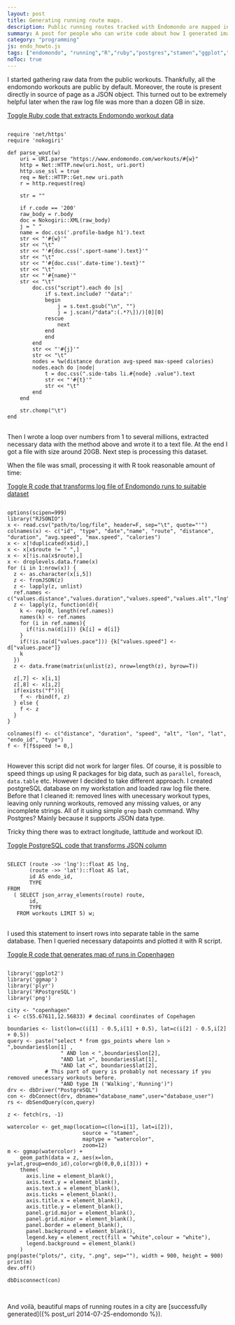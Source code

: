 ```yaml
---
layout: post
title: Generating running route maps.
description: Public running routes tracked with Endomondo are mapped in some European cities.
summary: A post for people who can write code about how I generated images for my post about public runs from Endomondo.com  
category: "programming"
js: endo_howto.js
tags: ["endomondo", "running","R","ruby","postgres","stamen","ggplot","visualisation"]
noToc: true
---
```


I started gathering raw data from the public workouts. Thankfully, all the endomondo workouts are public by default. Moreover, the route is present directly in source of page as a JSON object. This turned out to be extremely helpful later when the raw log file was more than a dozen GB in size. 

<a href="#" class="expander" data-expander-target="#endo_parser">Toggle Ruby code that extracts Endomondo workout data</a>

<pre id='endo_parser' class="content">
<code class='ruby'>
require 'net/https'
require 'nokogiri'

def parse_wout(w)
    uri = URI.parse "https://www.endomondo.com/workouts/#{w}"
    http = Net::HTTP.new(uri.host, uri.port)
    http.use_ssl = true
    req = Net::HTTP::Get.new uri.path
    r = http.request(req)

    str = ""
 
    if r.code == '200'
    raw_body = r.body
    doc = Nokogiri::XML(raw_body)
    j = " "
    name = doc.css('.profile-badge h1').text
    str << "'#{w}'"
    str << "\t"
    str << "'#{doc.css('.sport-name').text}'"
    str << "\t"
    str << "'#{doc.css('.date-time').text}'"
    str << "\t"
    str << "'#{name}'"
    str << "\t"
        doc.css("script").each do |s|
            if s.text.include? '"data":'
            begin
                j = s.text.gsub("\n", "") 
                j = j.scan(/"data":(.*?\])/)[0][0]
            rescue
                next
            end
            end
        end
        str << "'#{j}'"
        str << "\t"
        nodes = %w(distance duration avg-speed max-speed calories)
        nodes.each do |node|
            t = doc.css(".side-tabs li.#{node} .value").text
            str << "'#{t}'"
            str << "\t"
        end
    end

    str.chomp("\t")
end
</code>
</pre>

Then I wrote a loop over numbers from 1 to several millions, extracted necessary data with the method above and wrote it to a text file. At the end I got a file with size around 20GB. Next step is processing this dataset.

When the file was small, processing it with R took reasonable amount of time:

<a href="#" class="expander" data-expander-target="#r_dataset">Toggle R code that transforms log file of Endomondo runs to suitable dataset</a>

<pre id="r_dataset" class='content'>
<code class='r'>
options(scipen=999)
library("RJSONIO")
x <- read.csv("path/to/log/file", header=F, sep="\t", quote="'")
colnames(x) <- c("id", "type", "date","name", "route", "distance", "duration", "avg.speed", "max.speed", "calories")
x <- x[!duplicated(x$id),]
x <- x[x$route != " ",]
x <- x[!is.na(x$route),]
x <- droplevels.data.frame(x)
for (i in 1:nrow(x)) {
  z <- as.character(x[i,5])  
  z <- fromJSON(z)
  z <- lapply(z, unlist)
  ref.names <- c("values.distance","values.duration","values.speed","values.alt","lng","lat")
  z <- lapply(z, function(d){
    k <- rep(0, length(ref.names))
    names(k) <- ref.names
    for (i in ref.names){
      if(!is.na(d[i])) {k[i] = d[i]}
    }
    if(!is.na(d["values.pace"])) {k["values.speed"] <- d["values.pace"]}
    k
  })
  z <- data.frame(matrix(unlist(z), nrow=length(z), byrow=T))
      
  z[,7] <- x[i,1]
  z[,8] <- x[i,2]
  if(exists("f")){
    f <- rbind(f, z)
  } else {
    f <- z
  }
}
     
colnames(f) <- c("distance", "duration", "speed", "alt", "lon", "lat", "endo_id", "type")
f <- f[f$speed != 0,]    
</code>
</pre>

However this script did not work for larger files. Of course, it is possible to speed things up using R packages for big data, such as `parallel`, `foreach`, `data.table` etc. However I decided to take different approach. I created postgreSQL database on my workstation and loaded raw log file there. Before that I cleaned it: removed lines with unecessary workout types, leaving only running workouts, removed any missing values, or any incomplete strings. All of it using simple `grep` bash command. Why Postgres? Mainly because it supports JSON data type.

Tricky thing there was to extract longitude, lattitude and workout ID.

<a href="#" class="expander" data-expander-target="#sql_json">Toggle PostgreSQL code that transforms JSON column</a>

<pre class="content" id="sql_json">
<code class='sql'>
SELECT (route ->> 'lng')::float AS lng,
       (route ->> 'lat')::float AS lat,
       id AS endo_id,
       TYPE
FROM
  ( SELECT json_array_elements(route) route,
       id,
       TYPE
   FROM workouts LIMIT 5) w;
</code>
</pre>

I used this statement to insert rows into separate table in the same database. Then I queried necessary datapoints and plotted it with R script.

<a href="#" class="expander" data-expander-target="#r_map">Toggle R code that generates map of runs in Copenhagen</a>

<pre id="r_map" class='content'>
<code class="r">
library('ggplot2')
library('ggmap')
library('plyr')
library('RPostgreSQL')
library('png')

city <- "copenhagen"
i <- c(55.67611,12.56833) # decimal coordinates of Copehagen

boundaries <- list(lon=c(i[1] - 0.5,i[1] + 0.5), lat=c(i[2] - 0.5,i[2] + 0.5))
query <- paste("select * from gps_points where lon > ",boundaries$lon[1] ,
                 " AND lon < ",boundaries$lon[2], 
                 "AND lat >", boundaries$lat[1],
                 "AND lat <", boundaries$lat[2],
            # This part of query is probably not necessary if you removed unecessary workouts before.
                 "AND type IN ('Walking','Running')")  
drv <- dbDriver("PostgreSQL")
con <- dbConnect(drv, dbname="database_name",user="database_user")
rs <- dbSendQuery(con,query)
  
z <- fetch(rs, -1)
  
watercolor <- get_map(location=c(lon=i[1], lat=i[2]), 
                        source = "stamen",
                        maptype = "watercolor",
                        zoom=12)
m <- ggmap(watercolor) +
    geom_path(data = z, aes(x=lon, y=lat,group=endo_id),color=rgb(0,0,0,i[3])) +
    theme(
      axis.line = element_blank(),
      axis.text.y = element_blank(),
      axis.text.x = element_blank(),
      axis.ticks = element_blank(),
      axis.title.x = element_blank(),
      axis.title.y = element_blank(),
      panel.grid.major = element_blank(),
      panel.grid.minor = element_blank(),
      panel.border = element_blank(),
      panel.background = element_blank(),
      legend.key = element_rect(fill = "white",colour = "white"),
      legend.background = element_blank() 
    )
png(paste("plots/", city, ".png", sep=""), width = 900, height = 900)
print(m)  
dev.off()
  
dbDisconnect(con)  

</code>
</pre>

And voilà, beautiful maps of running routes in a city are [successfully generated]({% post_url 2014-07-25-endomondo %}).
